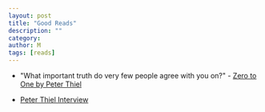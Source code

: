 ```yaml
---
layout: post
title: "Good Reads"
description: ""
category: 
author: M	
tags: [reads]
---
```


- "What important truth do very few people agree with you on?" - 
[Zero to One by Peter Thiel](https://play.google.com/store/books/details?id=ZH4oAwAAQBAJ) 


- [Peter Thiel Interview](http://www.vox.com/2014/11/14/7213833/peter-thiel-palantir-paypal)
